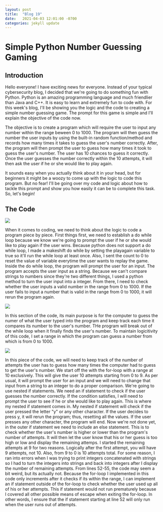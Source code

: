 ```yaml
---
layout: post
title:  "Blog 19"
date:   2021-04-03 12:01:00 -0700
categories: jekyll update
---
```


<h1><b>Simple Python Number Guessing Gaming </b></h1>

<h2><b>Introduction</b></h2>

<p>Hello everyone! I have exciting news for everyone. Instead of your typical cybersecurity blog, I decided that we're going to do something fun with Python. Python is an amazing programming language and much friendlier than Java and C++. It is easy to learn and extremely fun to code with. For this week's blog, I'll be showing you the logic and the code to creating a simple number guessing game. The prompt for this game is simple and I'll explain the objective of the code now. </p>
<p>The objective is to create a program which will require the user to input any number within the range beween 0 to 1000. The program will then guess the number the user inputs by using the built-in random function/method and records how many times it takes to guess the user's number correctly. After, the program will then prompt the user to guess how many times it took to guess the user's number. The user has 10 chances to guess it correctly. Once the user guesses the number correctly within the 10 attempts, it will then ask the user if he or she would like to play again.</p>
<p>It sounds easy when you actually think about it in your head, but for beginners it might be a woozy to come up with the logic to code this program. But no fear! I'll be going over my code and logic about how to tackle this prompt and show you how easily it can be to complete this task. So, let's begin!</p>

<h2><b>The Code</b></h2>
<img src="https://i.gyazo.com/093c9dff2033e09b4de31c990f582d11.png">
<p>When it comes to coding, we need to think about the logic to code a program piece by piece. First things first, we need to establish a do while loop because we know we're going to prompt the user if he or she would like to play again if the user wins. Because python does not support a do while loop, I made a makeshift do while by setting the playagain variable to true so it'll run the while loop at least once. Also, I sent the count to 0 to reset the value of variable everytime the user wants to replay the game. Inside the do while loop, the program will prompt the user for an input. The program accepts the user input as a string. Because we can't compare strings to numbers since they're two different things, I used a python method to turn the user input into a integer. From there, I need to check whether the user inputs a valid number in the range from 0 to 1000. If the user fails to input a number that is valid in the range from 0 to 1000, it will rerun the program again.</p>

<img src="https://i.gyazo.com/6d48e048e2683db21e6753287ae5c33b.png">
<p>In this section of the code, its main purpose is for the computer to guess the numer of what the user typed into the program and keep track each time it compares its number to the user's number. THe program will break out of the while loop when it finally finds the user's number. To maintain logicitivity of this code, I set a range in which the program can guess a number from which is from 0 to 1000.</p>

<img src="https://i.gyazo.com/eee07e39bb79bbc54ad2286297184109.png">
<p>In this piece of the code, we will need to keep track of the number of attempts the user has to guess how many times the computer had to guess to get the user's number. We start off the with the for-loop with a range at 10 exclusively. This will give the user 10 attempts starting from 0 to 9. As per usual, it will prompt the user for an input and we will need to change that input from a string to an integer to do a proper comparison. We're going to use nested if statements. We need an if statement to check if the user guesses the number correctly. If the condition satisfies, I will need to prompt the user to see if he or she would like to play again. This is where my nested if statement comes in. My nested if statement will check if the user pressed the letter "y" or any other character. If the user decides to press y, it will rerun the program; thus, resetting all the values. If the user presses any other character, the program will end. Now we're not done yet, in the outer if statement we need to include an else statement. This is to check whether the user's number is higher or lower than the program's number of attempts. It will then let the user know that his or her guess is too high or low and display the remaining attemps. I started the remaining attempts at 9 for two reasons. Logically after the first attempt, you will have 9 attempts, not 10. Also, from 9 to 0 is 10 attempts total. For some reason, I ran into errors when I was trying to print integers concatenated with strings so I had to turn the integers into strings and back into integers after I display the number of remaining attempts. From lines 52-55, the code may seem a bit weird, but its actually not. Because the for-loop I implemented in this code only increments after it checks if its within the range, I can implement an if statement outside of the for-loop to check whether the user used up all of his or her attempts. This if statement would not run prematurely because I covered all other possible means of escape when exiting the for-loop. In other words, I ensure that the if statement starting at line 52 will only run when the user runs out of attempts.</p>